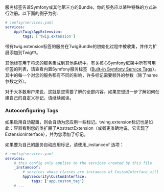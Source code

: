 服务标签告诉Symfony或其他第三方的Bundle，你的服务应以某种特殊的方式进行注册。以下面的例子为例:

```yaml
# config/services.yaml
services:
    App\Twig\AppExtension:
        tags: ['twig.extension']
```

带有twig.extension标签的服务在TwigBundle的初始化过程中被收集，并作为扩展添加到Twig中。

其他标签用于将您的服务集成到其他系统中。有关核心Symfony框架中所有可用标签的列表，请查看内置Symfony服务标签（[Built-in Symfony Service Tags](https://symfony.com/doc/5.4/reference/dic_tags.html)）。其中的每一个对您的服务都有不同的影响，许多标记需要额外的参数（除了name参数之外）。

对于大多数用户来说，这就是您需要了解的全部内容。如果您想进一步了解如何创建自己的自定义标记，请继续阅读。



### Autoconfiguring Tags

如果启用自动配置，则会自动为您应用一些标记。twing.extension标记也是如此：容器看到您的类扩展了AbstractExtension（或者更准确地说，它实现了ExtensionInterface），并为您添加了标记。

如果要为自己的服务自动应用标记，请使用\_instanceof 选项：

```yaml
# config/services.yaml
services:
    # this config only applies to the services created by this file
    _instanceof:
        # services whose classes are instances of CustomInterface will be tagged automatically
        App\Security\CustomInterface:
            tags: ['app.custom_tag']
    # ...
```

